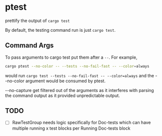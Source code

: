 # ptest

prettify the output of `cargo test`

By default, the testing command run is just `cargo test`.

## Command Args
To pass arguments to cargo test put them after a `--`. For example, 
```bash 
cargo ptest --no-color -- --tests --no-fail-fast -- --color=always
```
would run `cargo test --tests --no-fail-fast -- --color=always` and the --no-color argument would be consumed by ptest.

--no-capture get filtered out of the arguments as it interferes with parsing the command output as it provided unpredictable output.

## TODO
 - [ ] RawTestGroup needs logic specifically for Doc-tests which can have multiple running x test blocks per Running Doc-tests block